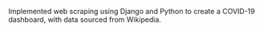 Implemented web scraping using Django and Python to create a COVID-19 dashboard, with data sourced from Wikipedia.
